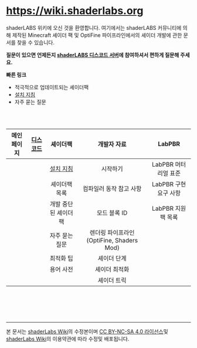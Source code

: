 # https://wiki.shaderlabs.org

shaderLABS 위키에 오신 것을 환영합니다. 여기에서는 shaderLABS 커뮤니티에 의해 제작된 Minecraft 셰이더 팩 및 OptiFine 파이프라인에서의 셰이더 개발에 관한 문서를 찾을 수 있습니다.

**질문이 있으면 언제든지 [shaderLABS 디스코드 서버](https://discord.gg/RpzWN9S)에 참여하셔서 편하게 질문해 주세요.**

**빠른 링크**
* 적극적으로 업데이트되는 셰이더팩
* [설치 지침](Installation%20instructions.md)
* 자주 묻는 질문

<br/>
<br/>


|메인 페이지|[디스코드](https://discord.gg/RpzWN9S)|셰이더팩|개발자 자료|LabPBR|
|:---:|:---:|:---:|:---:|:---:|
|||[설치 지침](Installation%20instructions.md)|시작하기|LabPBR 머터리얼 표준|
|||셰이더팩 목록|컴파일러 동작 참고 사항|LabPBR 구현 요구 사항|
|||개발 중단된 셰이더팩|모드 블록 ID|LabPBR 지원 팩 목록|
|||자주 묻는 질문|렌더링 파이프라인(OptiFine, Shaders Mod)|
|||최적화 팁|셰이더 단계|
|||용어 사전|셰이더 최적화|
||||셰이더 트릭|

<br/>
<br/>
<br/>
<br/>

---
본 문서는 [shaderLabs Wiki](https://wiki.shaderlabs.org)의 수정본이며 [CC BY-NC-SA 4.0 라이선스](https://creativecommons.org/licenses/by-nc-sa/4.0/)및 [shaderLabs Wiki](https://wiki.shaderlabs.org)의 이용약관에 따라 수정및 배포됩니다.